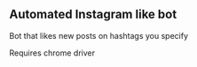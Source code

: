 ## Automated Instagram like bot

Bot that likes new posts on hashtags you specify

Requires chrome driver